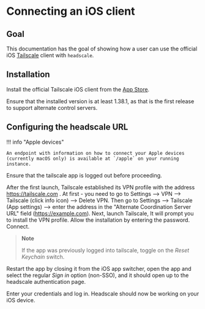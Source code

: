 # Connecting an iOS client

## Goal

This documentation has the goal of showing how a user can use the official iOS [Tailscale](https://tailscale.com) client with `headscale`.

## Installation

Install the official Tailscale iOS client from the [App Store](https://apps.apple.com/app/tailscale/id1470499037).

Ensure that the installed version is at least 1.38.1, as that is the first release to support alternate control servers.

## Configuring the headscale URL

!!! info "Apple devices"

    An endpoint with information on how to connect your Apple devices
    (currently macOS only) is available at `/apple` on your running instance.

Ensure that the tailscale app is logged out before proceeding.

After the first launch, Tailscale established its VPN profile with the address https://tailscale.com .
At first - you need to go to Settings —> VPN —> Tailscale (click info icon) —> Delete VPN.
Then go to Settings —> Tailscale (App settings) —> enter the address in the "Alternate Coordination Server URL" field (https://example.com).
Next, launch Tailscale, It will prompt you to install the VPN profile. Allow the installation by entering the password.
Connect.

> **Note**
>
> If the app was previously logged into tailscale, toggle on the _Reset Keychain_ switch.

Restart the app by closing it from the iOS app switcher, open the app and select the regular _Sign in_ option (non-SSO), and it should open up to the headscale authentication page.

Enter your credentials and log in. Headscale should now be working on your iOS device.
